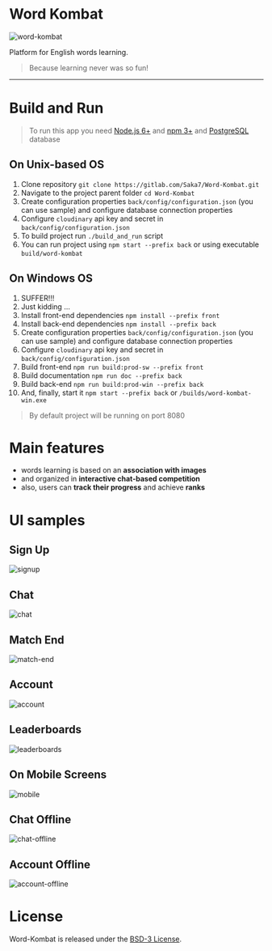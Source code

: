 # Word Kombat

![word-kombat](https://github.com/Saka7/word-kombat/blob/master/front/src/assets/images/icons/icon-152x152.png)

Platform for English words learning.
> Because learning never was so fun!

------

# Build and Run

> To run this app you need [Node.js 6+](https://nodejs.org/en/) and [npm 3+](https://www.npmjs.com/) and [PostgreSQL](https://www.postgresql.org/download/) database

## On Unix-based OS

1. Clone repository `git clone https://gitlab.com/Saka7/Word-Kombat.git`
2. Navigate to the project parent folder `cd Word-Kombat`
3. Create configuration properties `back/config/configuration.json` (you can use sample) and configure database connection properties
4. Configure `cloudinary` api key and secret in `back/config/configuration.json`
5. To build project run `./build_and_run` script
6. You can run project using `npm start --prefix back` or using executable `build/word-kombat`

## On Windows OS

1. SUFFER!!!
2. Just kidding ...
3. Install front-end dependencies `npm install --prefix front`
4. Install back-end dependencies `npm install --prefix back`
5. Create configuration properties `back/config/configuration.json` (you can use sample) and configure database connection properties
6. Configure `cloudinary` api key and secret in `back/config/configuration.json`
7. Build front-end `npm run build:prod-sw --prefix front`
8. Build documentation `npm run doc --prefix back`
9. Build back-end `npm run build:prod-win --prefix back`
10. And, finally, start it `npm start --prefix back` or `/builds/word-kombat-win.exe`

> By default project will be running on port 8080

# Main features
- words learning is based on an **association with images**
- and organized in **interactive chat-based competition**
- also, users can **track their progress** and achieve **ranks**

# UI samples

## Sign Up
![signup](http://i.imgur.com/RXqEbhA.png)

## Chat
![chat](http://i.imgur.com/1In3reU.png)

## Match End
![match-end](http://i.imgur.com/ZXVKzLJ.png)

## Account
![account](http://i.imgur.com/mwh3qaQ.png)

## Leaderboards
![leaderboards](http://i.imgur.com/ygrpOK9.png)

## On Mobile Screens
![mobile](http://i.imgur.com/LOA20zM.png)

## Chat Offline
![chat-offline](http://i.imgur.com/w5XILSw.png)

## Account Offline
![account-offline](http://i.imgur.com/bDDYqAS.png)



# License
Word-Kombat is released under the [BSD-3 License](https://opensource.org/licenses/BSD-3-Clause).

